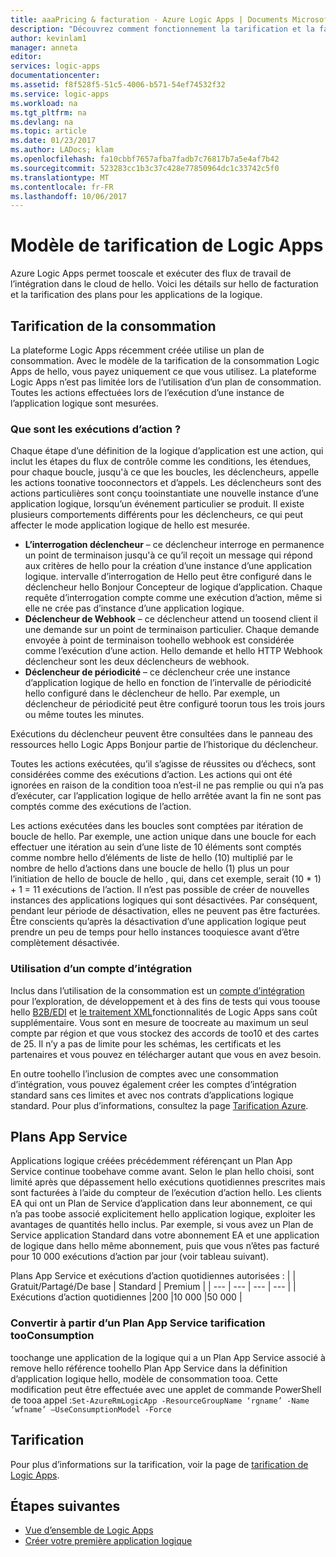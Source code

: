 ```yaml
---
title: aaaPricing & facturation - Azure Logic Apps | Documents Microsoft
description: "Découvrez comment fonctionnement la tarification et la facturation avec Azure Logic Apps."
author: kevinlam1
manager: anneta
editor: 
services: logic-apps
documentationcenter: 
ms.assetid: f8f528f5-51c5-4006-b571-54ef74532f32
ms.service: logic-apps
ms.workload: na
ms.tgt_pltfrm: na
ms.devlang: na
ms.topic: article
ms.date: 01/23/2017
ms.author: LADocs; klam
ms.openlocfilehash: fa10cbbf7657afba7fadb7c76817b7a5e4af7b42
ms.sourcegitcommit: 523283cc1b3c37c428e77850964dc1c33742c5f0
ms.translationtype: MT
ms.contentlocale: fr-FR
ms.lasthandoff: 10/06/2017
---
```

# <a name="logic-apps-pricing-model"></a>Modèle de tarification de Logic Apps
Azure Logic Apps permet tooscale et exécuter des flux de travail de l’intégration dans le cloud de hello.  Voici les détails sur hello de facturation et la tarification des plans pour les applications de la logique.
## <a name="consumption-pricing"></a>Tarification de la consommation
La plateforme Logic Apps récemment créée utilise un plan de consommation. Avec le modèle de la tarification de la consommation Logic Apps de hello, vous payez uniquement ce que vous utilisez.  La plateforme Logic Apps n’est pas limitée lors de l’utilisation d’un plan de consommation.
Toutes les actions effectuées lors de l’exécution d’une instance de l’application logique sont mesurées.
### <a name="what-are-action-executions"></a>Que sont les exécutions d’action ?
Chaque étape d’une définition de la logique d’application est une action, qui inclut les étapes du flux de contrôle comme les conditions, les étendues, pour chaque boucle, jusqu'à ce que les boucles, les déclencheurs, appelle les actions toonative tooconnectors et d’appels.
Les déclencheurs sont des actions particulières sont conçu tooinstantiate une nouvelle instance d’une application logique, lorsqu’un événement particulier se produit.  Il existe plusieurs comportements différents pour les déclencheurs, ce qui peut affecter le mode application logique de hello est mesurée.
* **L’interrogation déclencheur** – ce déclencheur interroge en permanence un point de terminaison jusqu'à ce qu’il reçoit un message qui répond aux critères de hello pour la création d’une instance d’une application logique.  intervalle d’interrogation de Hello peut être configuré dans le déclencheur hello Bonjour Concepteur de logique d’application.  Chaque requête d’interrogation compte comme une exécution d’action, même si elle ne crée pas d’instance d’une application logique.
* **Déclencheur de Webhook** – ce déclencheur attend un toosend client il une demande sur un point de terminaison particulier.  Chaque demande envoyée à point de terminaison toohello webhook est considérée comme l’exécution d’une action. Hello demande et hello HTTP Webhook déclencheur sont les deux déclencheurs de webhook.
* **Déclencheur de périodicité** – ce déclencheur crée une instance d’application logique de hello en fonction de l’intervalle de périodicité hello configuré dans le déclencheur de hello.  Par exemple, un déclencheur de périodicité peut être configuré toorun tous les trois jours ou même toutes les minutes.

Exécutions du déclencheur peuvent être consultées dans le panneau des ressources hello Logic Apps Bonjour partie de l’historique du déclencheur.

Toutes les actions exécutées, qu’il s’agisse de réussites ou d’échecs, sont considérées comme des exécutions d’action.  Les actions qui ont été ignorées en raison de la condition tooa n’est-il ne pas remplie ou qui n’a pas d’exécuter, car l’application logique de hello arrêtée avant la fin ne sont pas comptés comme des exécutions de l’action.

Les actions exécutées dans les boucles sont comptées par itération de boucle de hello.  Par exemple, une action unique dans une boucle for each effectuer une itération au sein d’une liste de 10 éléments sont comptés comme nombre hello d’éléments de liste de hello (10) multiplié par le nombre de hello d’actions dans une boucle de hello (1) plus un pour l’initiation de hello de boucle de hello , qui, dans cet exemple, serait (10 * 1) + 1 = 11 exécutions de l’action.
Il n’est pas possible de créer de nouvelles instances des applications logiques qui sont désactivées. Par conséquent, pendant leur période de désactivation, elles ne peuvent pas être facturées.  Être conscients qu’après la désactivation d’une application logique peut prendre un peu de temps pour hello instances tooquiesce avant d’être complètement désactivée.
### <a name="integration-account-usage"></a>Utilisation d’un compte d’intégration
Inclus dans l’utilisation de la consommation est un [compte d’intégration](logic-apps-enterprise-integration-create-integration-account.md) pour l’exploration, de développement et à des fins de tests qui vous toouse hello [B2B/EDI](logic-apps-enterprise-integration-b2b.md) et [le traitement XML](logic-apps-enterprise-integration-xml.md)fonctionnalités de Logic Apps sans coût supplémentaire. Vous sont en mesure de toocreate au maximum un seul compte par région et que vous stockez des accords de too10 et des cartes de 25. Il n’y a pas de limite pour les schémas, les certificats et les partenaires et vous pouvez en télécharger autant que vous en avez besoin.

En outre toohello l’inclusion de comptes avec une consommation d’intégration, vous pouvez également créer les comptes d’intégration standard sans ces limites et avec nos contrats d’applications logique standard. Pour plus d’informations, consultez la page [Tarification Azure](https://azure.microsoft.com/pricing/details/logic-apps).

## <a name="app-service-plans"></a>Plans App Service
Applications logique créées précédemment référençant un Plan App Service continue toobehave comme avant. Selon le plan hello choisi, sont limité après que dépassement hello exécutions quotidiennes prescrites mais sont facturées à l’aide du compteur de l’exécution d’action hello.
Les clients EA qui ont un Plan de Service d’application dans leur abonnement, ce qui n’a pas toobe associé explicitement hello application logique, exploiter les avantages de quantités hello inclus.  Par exemple, si vous avez un Plan de Service application Standard dans votre abonnement EA et une application de logique dans hello même abonnement, puis que vous n’êtes pas facturé pour 10 000 exécutions d’action par jour (voir tableau suivant). 

Plans App Service et exécutions d’action quotidiennes autorisées :
|  | Gratuit/Partagé/De base | Standard | Premium |
| --- | --- | --- | --- |
| Exécutions d’action quotidiennes |200 |10 000 |50 000 |
### <a name="convert-from-app-service-plan-pricing-tooconsumption"></a>Convertir à partir d’un Plan App Service tarification tooConsumption
toochange une application de la logique qui a un Plan App Service associé à remove hello référence toohello Plan App Service dans la définition d’application logique hello, modèle de consommation tooa.  Cette modification peut être effectuée avec une applet de commande PowerShell de tooa appel :`Set-AzureRmLogicApp -ResourceGroupName ‘rgname’ -Name ‘wfname’ –UseConsumptionModel -Force`
## <a name="pricing"></a>Tarification
Pour plus d’informations sur la tarification, voir la page de [tarification de Logic Apps](https://azure.microsoft.com/pricing/details/logic-apps).

## <a name="next-steps"></a>Étapes suivantes
* [Vue d’ensemble de Logic Apps][whatis]
* [Créer votre première application logique][create]

[pricing]: https://azure.microsoft.com/pricing/details/logic-apps/
[whatis]: logic-apps-what-are-logic-apps.md
[create]: logic-apps-create-a-logic-app.md

